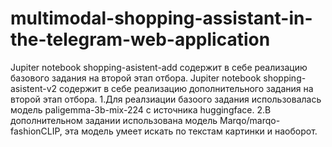 # multimodal-shopping-assistant-in-the-telegram-web-application
Jupiter notebook shopping-asistent-add содержит в себе реализацию базового задания на второй этап отбора.
Jupiter notebook shopping-asistent-v2 содержит в себе реализацию дополнительного задания на второй этап отбора.
1.Для реалзиации базоого задания использовалась модель paligemma-3b-mix-224 с источника huggingface.
2.В дополнительном задании использована модель Marqo/marqo-fashionCLIP, эта модель умеет искать по текстам картинки и наоборот.
